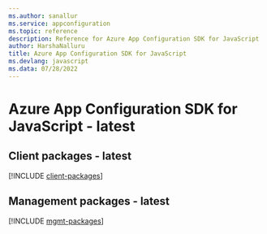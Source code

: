 ```yaml
---
ms.author: sanallur
ms.service: appconfiguration
ms.topic: reference
description: Reference for Azure App Configuration SDK for JavaScript
author: HarshaNalluru
title: Azure App Configuration SDK for JavaScript
ms.devlang: javascript
ms.data: 07/28/2022
---
```

# Azure App Configuration SDK for JavaScript - latest

## Client packages - latest
[!INCLUDE [client-packages](app-configuration-client-index.md)]
## Management packages - latest
[!INCLUDE [mgmt-packages](app-configuration-mgmt-index.md)]